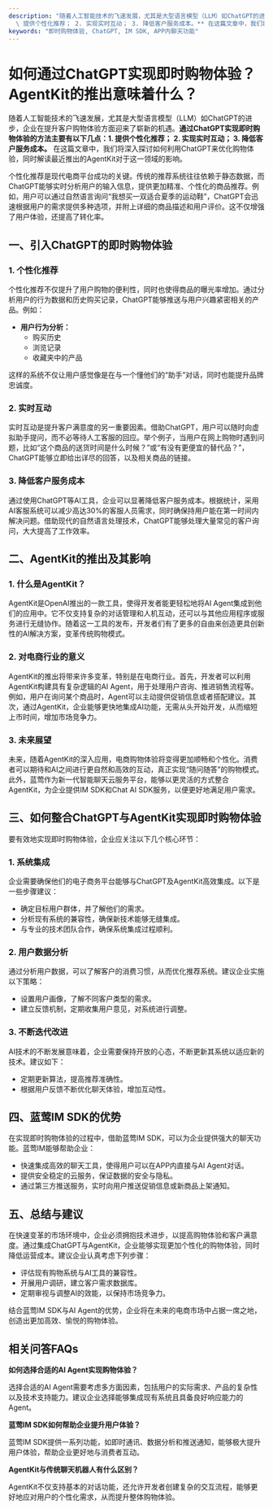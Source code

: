 ```yaml
---
description: "随着人工智能技术的飞速发展，尤其是大型语言模型（LLM）如ChatGPT的进步，企业在提升客户购物体验方面迎来了崭新的机遇。**通过ChatGPT实现即时购物体验的方法主要有以下几点：1.\
  \ 提供个性化推荐； 2. 实现实时互动； 3. 降低客户服务成本。** 在这篇文章中，我们将深入探讨如何利用ChatGPT来优化购物体验，同时解读最近推出的AgentKit对于这一领域的影响。"
keywords: "即时购物体验, ChatGPT, IM SDK, APP内聊天功能"
---
```

# 如何通过ChatGPT实现即时购物体验？AgentKit的推出意味着什么？

随着人工智能技术的飞速发展，尤其是大型语言模型（LLM）如ChatGPT的进步，企业在提升客户购物体验方面迎来了崭新的机遇。**通过ChatGPT实现即时购物体验的方法主要有以下几点：1. 提供个性化推荐； 2. 实现实时互动； 3. 降低客户服务成本。** 在这篇文章中，我们将深入探讨如何利用ChatGPT来优化购物体验，同时解读最近推出的AgentKit对于这一领域的影响。

个性化推荐是现代电商平台成功的关键。传统的推荐系统往往依赖于静态数据，而ChatGPT能够实时分析用户的输入信息，提供更加精准、个性化的商品推荐。例如，用户可以通过自然语言询问“我想买一双适合夏季的运动鞋”，ChatGPT会迅速根据用户的需求提供多种选项，并附上详细的商品描述和用户评价。这不仅增强了用户体验，还提高了转化率。

## **一、引入ChatGPT的即时购物体验**

### 1. 个性化推荐

个性化推荐不仅提升了用户购物的便利性，同时也使得商品的曝光率增加。通过分析用户的行为数据和历史购买记录，ChatGPT能够推送与用户兴趣紧密相关的产品。例如：

- **用户行为分析：**
  - 购买历史
  - 浏览记录
  - 收藏夹中的产品

这样的系统不仅让用户感觉像是在与一个懂他们的“助手”对话，同时也能提升品牌忠诚度。

### 2. 实时互动

实时互动是提升客户满意度的另一重要因素。借助ChatGPT，用户可以随时向虚拟助手提问，而不必等待人工客服的回应。举个例子，当用户在网上购物时遇到问题，比如“这个商品的送货时间是什么时候？”或“有没有更便宜的替代品？”，ChatGPT能够立即给出详尽的回答，以及相关商品的链接。

### 3. 降低客户服务成本

通过使用ChatGPT等AI工具，企业可以显著降低客户服务成本。根据统计，采用AI客服系统可以减少高达30%的客服人员需求，同时确保持用户能在第一时间内解决问题。借助现代的自然语言处理技术，ChatGPT能够处理大量常见的客户询问，大大提高了工作效率。

## **二、AgentKit的推出及其影响**

### 1. 什么是AgentKit？

AgentKit是OpenAI推出的一款工具，使得开发者能更轻松地将AI Agent集成到他们的应用中。它不仅支持复杂的对话管理和人机互动，还可以与其他应用程序或服务进行无缝协作。随着这一工具的发布，开发者们有了更多的自由来创造更具创新性的AI解决方案，变革传统购物模式。

### 2. 对电商行业的意义

AgentKit的推出将带来许多变革，特别是在电商行业。首先，开发者可以利用AgentKit构建具有复杂逻辑的AI Agent，用于处理用户咨询、推进销售流程等。例如，用户在询问某个商品时，Agent可以主动提供促销信息或者搭配建议。其次，通过AgentKit，企业能够更快地集成AI功能，无需从头开始开发，从而缩短上市时间，增加市场竞争力。

### 3. 未来展望

未来，随着AgentKit的深入应用，电商购物体验将变得更加顺畅和个性化。消费者可以期待和AI之间进行更自然和高效的互动，真正实现“随问随答”的购物模式。此外，蓝莺作为新一代智能聊天云服务平台，能够以更灵活的方式整合AgentKit，为企业提供IM SDK和Chat AI SDK服务，以便更好地满足用户需求。

## **三、如何整合ChatGPT与AgentKit实现即时购物体验**

要有效地实现即时购物体验，企业应关注以下几个核心环节：

### **1. 系统集成**

企业需要确保他们的电子商务平台能够与ChatGPT及AgentKit高效集成。以下是一些步骤建议：

- 确定目标用户群体，并了解他们的需求。
- 分析现有系统的兼容性，确保新技术能够无缝集成。
- 与专业的技术团队合作，确保系统集成过程顺利。

### **2. 用户数据分析**

通过分析用户数据，可以了解客户的消费习惯，从而优化推荐系统。建议企业实施以下策略：

- 设置用户画像，了解不同客户类型的需求。
- 建立反馈机制，定期收集用户意见，对系统进行调整。

### **3. 不断迭代改进**

AI技术的不断发展意味着，企业需要保持开放的心态，不断更新其系统以适应新的技术。建议如下：

- 定期更新算法，提高推荐准确性。
- 根据用户反馈不断优化聊天体验，增加互动性。

## **四、蓝莺IM SDK的优势**

在实现即时购物体验的过程中，借助蓝莺IM SDK，可以为企业提供强大的聊天功能。蓝莺IM能够帮助企业：

- 快速集成高效的聊天工具，使得用户可以在APP内直接与AI Agent对话。
- 提供安全稳定的云服务，保证数据的安全与隐私。
- 通过第三方推送服务，实时向用户推送促销信息或新商品上架通知。

## **五、总结与建议**

在快速变革的市场环境中，企业必须拥抱技术进步，以提高购物体验和客户满意度。通过集成ChatGPT与AgentKit，企业能够实现更加个性化的购物体验，同时降低运营成本。建议企业认真考虑下列步骤：

- 评估现有购物系统与AI工具的兼容性。
- 开展用户调研，建立客户需求数据库。
- 定期审视与调整AI的效能，以保持市场竞争力。

结合蓝莺IM SDK与AI Agent的优势，企业将在未来的电商市场中占据一席之地，创造出更加高效、愉悦的购物体验。

## 相关问答FAQs

**如何选择合适的AI Agent实现购物体验？**

选择合适的AI Agent需要考虑多方面因素，包括用户的实际需求、产品的复杂性以及技术支持能力。建议企业选择能够集成现有系统且具备良好响应能力的Agent。

**蓝莺IM SDK如何帮助企业提升用户体验？**

蓝莺IM SDK提供一系列功能，如即时通讯、数据分析和推送通知，能够极大提升用户体验，帮助企业更好地与消费者互动。

**AgentKit与传统聊天机器人有什么区别？**

AgentKit不仅支持基本的对话功能，还允许开发者创建复杂的交互流程，能够更好地应对用户的个性化需求，从而提升整体购物体验。
